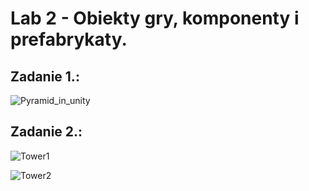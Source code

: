 # Lab 2 - Obiekty gry, komponenty i prefabrykaty.

## Zadanie 1.:
![Pyramid_in_unity](pyramid1.png)
## Zadanie 2.:
![Tower1](tower1.png)

![Tower2](tower2.png)
